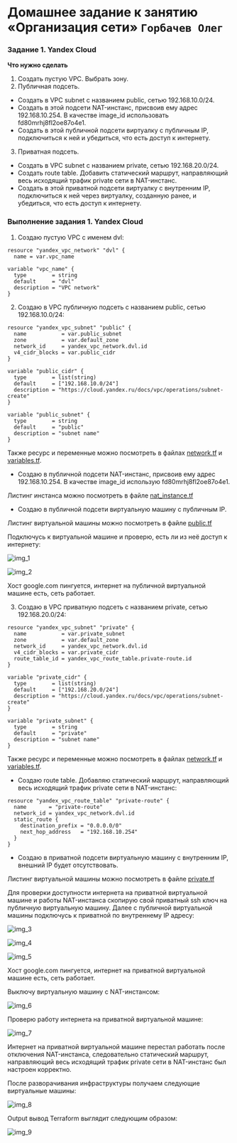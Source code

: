 # Домашнее задание к занятию «Организация сети» `Горбачев Олег`

### Задание 1. Yandex Cloud 

**Что нужно сделать**

1. Создать пустую VPC. Выбрать зону.
2. Публичная подсеть.

 - Создать в VPC subnet с названием public, сетью 192.168.10.0/24.
 - Создать в этой подсети NAT-инстанс, присвоив ему адрес 192.168.10.254. В качестве image_id использовать fd80mrhj8fl2oe87o4e1.
 - Создать в этой публичной подсети виртуалку с публичным IP, подключиться к ней и убедиться, что есть доступ к интернету.
3. Приватная подсеть.
 - Создать в VPC subnet с названием private, сетью 192.168.20.0/24.
 - Создать route table. Добавить статический маршрут, направляющий весь исходящий трафик private сети в NAT-инстанс.
 - Создать в этой приватной подсети виртуалку с внутренним IP, подключиться к ней через виртуалку, созданную ранее, и убедиться, что есть доступ к интернету.

### Выполнение задания 1. Yandex Cloud

1. Создаю пустую VPC с именем dvl:

```
resource "yandex_vpc_network" "dvl" {
  name = var.vpc_name

variable "vpc_name" {
  type        = string
  default     = "dvl"
  description = "VPC network"
}
```

2. Создаю в VPC публичную подсеть с названием public, сетью 192.168.10.0/24:

```
resource "yandex_vpc_subnet" "public" {
  name           = var.public_subnet
  zone           = var.default_zone
  network_id     = yandex_vpc_network.dvl.id
  v4_cidr_blocks = var.public_cidr
}

variable "public_cidr" {
  type        = list(string)
  default     = ["192.168.10.0/24"]
  description = "https://cloud.yandex.ru/docs/vpc/operations/subnet-create"
}

variable "public_subnet" {
  type        = string
  default     = "public"
  description = "subnet name"
}
```

Также ресурс и переменные можно посмотреть в файлах [network.tf](https://github.com/RikLedger/13-Project-Cloud-hw-1.md/blob/main/terraform%20/network.tf) и [variables.tf](https://github.com/RikLedger/13-Project-Cloud-hw-1.md/blob/main/terraform%20/variables.tf).

* Создаю в публичной подсети NAT-инстанс, присвоив ему адрес 192.168.10.254. В качестве image_id использую fd80mrhj8fl2oe87o4e1.

Листинг инстанса можно посмотреть в файле [nat_instance.tf](https://github.com/RikLedger/13-Project-Cloud-hw-1.md/blob/main/terraform%20/nat_instance.tf)

* Создаю в публичной подсети виртуальную машину с публичным IP.

Листинг виртуальной машины можно посмотреть в файле [public.tf](https://github.com/RikLedger/13-Project-Cloud-hw-1.md/blob/main/terraform%20/public.tf)

Подключусь к виртуальной машине и проверю, есть ли из неё доступ к интернету:

![img_1](IMG/img_1.png)

![img_2](IMG/img_2.png)

Хост google.com пингуется, интернет на публичной виртуальной машине есть, сеть работает.

3. Создаю в VPC приватную подсеть с названием private, сетью 192.168.20.0/24:

```
resource "yandex_vpc_subnet" "private" {
  name           = var.private_subnet
  zone           = var.default_zone
  network_id     = yandex_vpc_network.dvl.id
  v4_cidr_blocks = var.private_cidr
  route_table_id = yandex_vpc_route_table.private-route.id
}

variable "private_cidr" {
  type        = list(string)
  default     = ["192.168.20.0/24"]
  description = "https://cloud.yandex.ru/docs/vpc/operations/subnet-create"
}

variable "private_subnet" {
  type        = string
  default     = "private"
  description = "subnet name"
}
```
Также ресурс и переменные можно посмотреть в файлах [network.tf](https://github.com/RikLedger/13-Project-Cloud-hw-1.md/blob/main/terraform%20/network.tf) и [variables.tf](https://github.com/RikLedger/13-Project-Cloud-hw-1.md/blob/main/terraform%20/variables.tf).

* Создаю route table. Добавляю статический маршрут, направляющий весь исходящий трафик private сети в NAT-инстанс:

```
resource "yandex_vpc_route_table" "private-route" {
  name       = "private-route"
  network_id = yandex_vpc_network.dvl.id
  static_route {
    destination_prefix = "0.0.0.0/0"
    next_hop_address   = "192.168.10.254"
  }
}
```

* Создаю в приватной подсети виртуальную машину с внутренним IP, внешний IP будет отсутствовать.

Листинг виртуальной машины можно посмотреть в файле [private.tf](https://github.com/RikLedger/13-Project-Cloud-hw-1.md/blob/main/terraform%20/private.tf)

Для проверки доступности интернета на приватной виртуальной машине и работы NAT-инстанса скопирую свой приватный ssh ключ на публичную виртуальную машину. Далее с публичной виртуальной машины подключусь к приватной по внутреннему IP адресу:

![img_3](IMG/img_3.png)

![img_4](IMG/img_4.png)

![img_5](IMG/img_5.png)

Хост google.com пингуется, интернет на приватной виртуальной машине есть, сеть работает.

Выключу виртуальную машину с NAT-инстансом:

![img_6](IMG/img_6.png)

Проверю работу интернета на приватной виртуальной машине:

![img_7](IMG/img_7.png)

Интернет на приватной виртуальной машине перестал работать после отключения NAT-инстанса, следовательно статический маршрут, направляющий весь исходящий трафик private сети в NAT-инстанс был настроен корректно.

После разворачивания инфраструктуры получаем следующие виртуальные машины:

![img_8](IMG/img_8.png)

Output вывод Terraform выглядит следующим образом:

![img_9](IMG/img_9.png)
